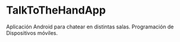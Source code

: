 # TalkToTheHandApp
Aplicación Android para chatear en distintas salas. Programación de Dispositivos móviles. 

